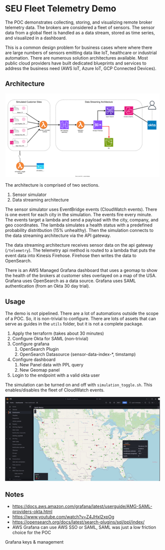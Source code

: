 # SEU Fleet Telemetry Demo

The POC demonstrates collecting, storing, and visualizing remote broker telemetry
data. The brokers are considered a fleet of sensors. The sensor data from a
global fleet is handled as a data stream, stored as time series, and visualized
in a dashboard.

This is a common design problem for business cases where where there are large
numbers of sensors emitting data like IoT, healthcare or industrial automation.
There are numerous solution architectures available. Most public cloud providers
have built dedicated blueprints and services to address the business need (AWS
IoT, Azure IoT, GCP Connected Devices).

## Architecture

![architecturediagram](architecture.drawio.svg)

The architecture is comprised of two sections.

1. Sensor simulator
2. Data streaming architecture

The sensor simulator uses EventBridge events (CloudWatch events). There is one
event for each city in the simulation. The events fire every minute. The
events target a lambda and send a payload with the city, company, and geo
coordinates. The lambda simulates a health status with a predefined probability
distritbution (15% unhealthy). Then the simulation connects to the data
streaming architecture via the API gateway.

The data streaming architecture receives sensor data on the api gateway
(`/telemetry`). The telemetry api method is routed to a lambda that puts the
event data into Kinesis Firehose. Firehose then writes the data to
OpenSearch.

There is an AWS Managed Grafana dashboard that uses a geomap to show the health
of the brokers at customer sites overlayed on a map of the USA. Grafana uses
OpenSearch as a data source. Grafana uses SAML authentication (from an Okta 30
day trial).

## Usage

The demo is not pipelined. There are a lot of automations outside the scope of a
POC. So, it is non-trivial to configure. There are lots of assets that can serve
as guides in the `utils` folder, but it is not a complete package.

1. Apply the terraform (takes about 30 minutes)
2. Configure Okta for SAML (non-trivial)
3. Configure grafana
   1. OpenSearch Plugin
   2. OpenSearch Datasource (sensor-data-index-*, timstamp)
4. Configure dashboard
   1. New Panel data with PPL query
   2. New Geomap panel
5. Login to the endpoint with a valid okta user

The simulation can be turned on and off with `simulation_toggle.sh`. This
enables/disables the fleet of CloudWatch events.

![screenshot](screenshot.jpeg)

## Notes

- <https://docs.aws.amazon.com/grafana/latest/userguide/AMG-SAML-providers-okta.html>
- <https://www.youtube.com/watch?v=Z4JHxl2xpOg>
- <https://opensearch.org/docs/latest/search-plugins/sql/ppl/index/>
- AWS Grafana can use AWS SSO or SAML, SAML was just a low friction choice for the POC

Grafana keys & management
